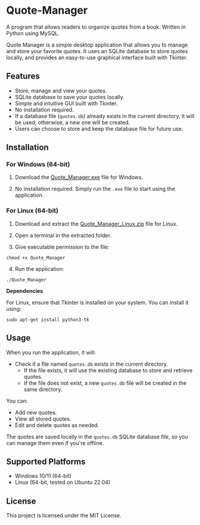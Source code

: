 # Quote-Manager
A program that allows readers to organize quotes from a book. Written in Python using MySQL.

Quote Manager is a simple desktop application that allows you to manage and store your favorite quotes. It uses an SQLite database to store quotes locally, and provides an easy-to-use graphical interface built with Tkinter.

## Features
- Store, manage and view your quotes.
- SQLite database to save your quotes locally.
- Simple and intuitive GUI built with Tkinter.
- No installation required.
- If a database file (`quotes.db`) already exists in the current directory, it will be used; otherwise, a new one will be created.
- Users can choose to store and keep the database file for future use.

## Installation
### For Windows (64-bit)
1. Download the [Quote_Manager.exe](https://github.com/camelogue/Quote-Manager/releases/download/v1.1-windows/Quote_Manager.exe) file for Windows.

2. No installation required. Simply run the `.exe` file to start using the application.

### For Linux (64-bit)
1. Download and extract the [Quote_Manager_Linux.zip](https://github.com/camelogue/Quote-Manager/releases/download/v1.1-linux/Quote_Manager.zip) file for Linux.

2. Open a terminal in the extracted folder.

3. Give executable permission to the file:
```
chmod +x Quote_Manager
```

4. Run the application:
```
./Quote_Manager
```

**Dependencies**

For Linux, ensure that Tkinter is installed on your system. You can install it using:

```
sudo apt-get install python3-tk
```

## Usage

When you run the application, it will:

- Check if a file named `quotes.db` exists in the current directory.
  - If the file exists, it will use the existing database to store and retrieve quotes.
  - If the file does not exist, a new `quotes.db` file will be created in the same directory.


You can:
- Add new quotes.
- View all stored quotes.
- Edit and delete quotes as needed.

The quotes are saved locally in the `quotes.db` SQLite database file, so you can manage them even if you're offline.

## Supported Platforms
- Windows 10/11 (64-bit)
- Linux (64-bit, tested on Ubuntu 22.04)

## License
This project is licensed under the MIT License.
